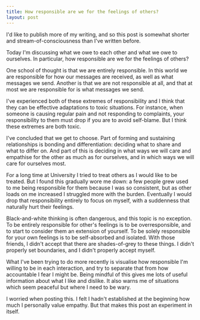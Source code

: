 ```yaml
---
title: How responsible are we for the feelings of others?
layout: post
---
```


I'd like to publish more of my writing, and so this post is somewhat shorter and stream-of-consciousness than I've written before.

Today I'm discussing what we owe to each other and what we owe to ourselves. In particular, how responsible are we for the feelings of others?

One school of thought is that we are entirely responsible. In this world we are responsible for how our messages are received, as well as what messages we send. Another is that we are not responsible at all, and that at most we are responsible for is what messages we send.
<!--more-->

I've experienced both of these extremes of responsibility and I think that they can be effective adaptations to toxic situations. For instance, when someone is causing regular pain and not responding to complaints, your responsibility to them must drop if you are to avoid self-blame. But I think these extremes are both toxic.

<!-- In an ideal world I imagine we would be highly-empathic, but not merely with other humans. We'd also be empathic for larger-scale, longer-term things--able to act decisively on future issues where current humans struggle for action. We wouldn't be frustrated, because our feelings would be innately accepted by others--not necessarily acted upon, but recognised and considered. Yet we don't live in that world, and we are all flawed. We get worn out, impatient, nervous, optimistic, and many other factors that deplete the concentration it can take to listen and appreciate other people. -->

I've concluded that we get to choose. Part of forming and sustaining relationships is bonding and differentiation: deciding what to share and what to differ on. And part of this is deciding in what ways we will care and empathise for the other as much as for ourselves, and in which ways we will care for ourselves most.

For a long time at University I tried to treat others as I would like to be treated. But I found this gradually wore me down: a few people grew used to me being responsible for them because I was so consistent, but as other loads on me increased I struggled more with the burden. Eventually I would drop that responsibility entirely to focus on myself, with a suddenness that naturally hurt their feelings.

Black-and-white thinking is often dangerous, and this topic is no exception. To be entirely responsible for other's feelings is to be overresponsible, and to start to consider them an extension of yourself. To be solely responsible for your own feelings is to be self-absorbed and isolated. With those friends, I didn't accept that there are shades-of-grey to these things. I didn't properly set boundaries, and I didn't properly accept myself.

What I've been trying to do more recently is visualise how responsible I'm willing to be in each interaction, and try to separate that from how accountable I fear I might be. Being mindful of this gives me lots of useful information about what I like and dislike. It also warns me of situations which seem peaceful but where I need to be wary.

I worried when posting this. I felt I hadn't established at the beginning how much I personally value empathy. But that makes this post an experiment in itself.
